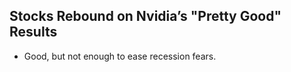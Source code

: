 ## Stocks Rebound on Nvidia’s "Pretty Good" Results

- Good, but not enough to ease recession fears.